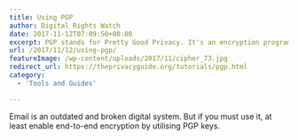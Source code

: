 ```yaml
---
title: Using PGP
author: Digital Rights Watch
date: 2017-11-12T07:09:50+00:00
excerpt: PGP stands for Pretty Good Privacy. It's an encryption program that's mainly used for email encryption, but it can be used for encrypting any sort of data.
url: /2017/11/12/using-pgp/
featureImage: /wp-content/uploads/2017/11/cipher_73.jpg
redirect_url: https://theprivacyguide.org/tutorials/pgp.html
category:
  - 'Tools and Guides'

---
```

Email is an outdated and broken digital system. But if you must use it, at least enable end-to-end encryption by utilising PGP keys.
